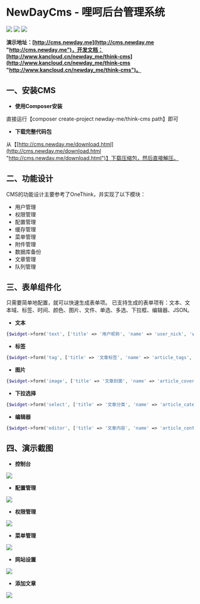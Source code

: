# NewDayCms - 哩呵后台管理系统

![](https://img.shields.io/github/stars/newday-me/think-cms.svg) ![](https://img.shields.io/github/forks/newday-me/think-cms.svg) ![](https://img.shields.io/github/tag/newday-me/think-cms.svg)

**演示地址：[http://cms.newday.me](http://cms.newday.me "http://cms.newday.me")，开发文档：[http://www.kancloud.cn/newday_me/think-cms](http://www.kancloud.cn/newday_me/think-cms "http://www.kancloud.cn/newday_me/think-cms")。**

## 一、安装CMS

* **使用Composer安装**

直接运行【composer create-project newday-me/think-cms path】即可

*  **下载完整代码包**

从【[http://cms.newday.me/download.html](http://cms.newday.me/download.html "http://cms.newday.me/download.html")】下载压缩包，然后直接解压。

## 二、功能设计

CMS的功能设计主要参考了OneThink，并实现了以下模块：

* 用户管理
* 权限管理
* 配置管理
* 缓存管理
* 菜单管理
* 附件管理
* 数据库备份
* 文章管理
* 队列管理

## 三、表单组件化

只需要简单地配置，就可以快速生成表单项。
已支持生成的表单项有：文本、文本域、标签、时间、颜色、图片、文件、单选、多选、下拉框、编辑器、JSON。

* **文本**

```php
{$widget->form('text', ['title' => '用户昵称', 'name' => 'user_nick', 'value' => ''])}
```

* **标签**

```php
{$widget->form('tag', ['title' => '文章标签', 'name' => 'article_tags', 'value' => ''])}
```

* **图片**

```php
{$widget->form('image', ['title' => '文章封面', 'name' => 'article_cover', 'value' => ''])}
```

* **下拉选择**

```php
{$widget->form('select', ['title' => '文章分类', 'name' => 'article_cate', 'list' => $cate_list])}
```

* **编辑器**

```php
{$widget->form('editor', ['title' => '文章内容', 'name' => 'article_content', 'value' => ''])}
```

## 四、演示截图

* **控制台**

![](https://raw.githubusercontent.com/newday-me/think-cms/master/public/image/index.png)

* **配置管理**

![](https://raw.githubusercontent.com/newday-me/think-cms/master/public/image/config.png)

* **权限管理**

![](https://raw.githubusercontent.com/newday-me/think-cms/master/public/image/auth.png)

* **菜单管理**

![](https://raw.githubusercontent.com/newday-me/think-cms/master/public/image/menu.png)

* **网站设置**

![](https://raw.githubusercontent.com/newday-me/think-cms/master/public/image/setting.png)

* **添加文章**

![](https://raw.githubusercontent.com/newday-me/think-cms/master/public/image/article.png)